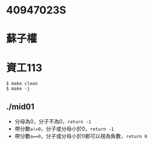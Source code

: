 # 40947023S
# 蘇子權
# 資工113
```bash=
$ make clean
$ make -j
```
## ./mid01
* 分母為0，分子不為0，`return -1`
* 帶分數`a!=0`，分子或分母小於0，`return -1`
* 帶分數`a==0`，分子或分母小於0都可以視為負數，`return 0`
